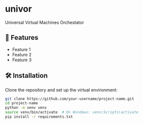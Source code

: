 # univor

Universal Virtual Machines Orchestator

## 🚀 Features

- Feature 1
- Feature 2
- Feature 3



## 🛠️ Installation

Clone the repository and set up the virtual environment:

```bash
git clone https://github.com/your-username/project-name.git
cd project-name
python -m venv venv
source venv/bin/activate  # On Windows: venv\Scripts\activate
pip install -r requirements.txt
